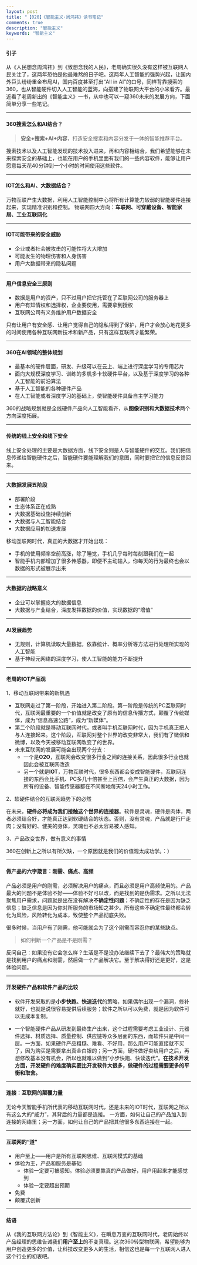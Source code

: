 ```yaml
---
layout: post
title: "【020】《智能主义·周鸿祎》读书笔记"
comments: true
description: "智能主义"
keywords: "智能主义"
---
```


#### 引子 
从《人民想念周鸿祎》到《致想念我的人民》，老周确实很久没有这样被互联网人民关注了，这两年恐怕是他最难熬的日子吧。这两年人工智能的强势兴起，让国内外巨头纷纷重金布局AI，国内百度甚至打出“All in AI”的口号，同样背靠搜索的360，也从智能硬件切入人工智能的蓝海，向搭建了物联网大平台的小米看齐。最近看了老周新出的《智能主义》一书，从中也可以一窥360未来的发展方向，下面简单分享一些笔记。

---
#### 360搜索怎么和AI结合？
>**安全+搜索+AI+内容**，打造安全搜索和内容分发于一体的智能推荐平台。

搜索技术以及人工智能发现的技术投入进来，再和内容相结合，我们希望能够在未来探索安全的基础上，也能在用户的手机里面有我们的一些内容软件，能够让用户愿意每天花40分钟到一个小时的时间使用这些软件。

---
#### IOT怎么和AI、大数据结合？
万物互联产生大数据，利用人工智能控制中心将所有计算能力较弱的智能硬件连接起来，实现精准识别和控制。
物联网四大方向：**车联网、可穿戴设备、智能家居、工业互联网化**

---
#### IOT可能带来的安全威胁
- 企业或者社会被攻击的可能性将大大增加
- 可能发生的物理伤害和人身伤害
- 用户大数据带来的隐私问题

---
#### 用户信息安全三原则
- 数据是用户的资产，只不过用户把它托管在了互联网公司的服务器上
- 用户有知情权和选择权，企业要使用，需要拿到授权
- 互联网公司有义务维护用户数据安全

只有让用户有安全感、让用户觉得自己的隐私得到了保护，用户才会放心地花更多的时间使用各种互联网新技术和新产品，只有这样互联网才能繁荣。

---
#### 360在AI领域的整体规划
- 最基本的硬件层面，研发、升级可以在云上、端上进行深度学习的专用芯片
- 面向大规模深度学习、训练的多机多卡软硬件平台，以及基于深度学习的各种人工智能的前沿算法
- 基于人工智能的各种硬件产品
- 在人工智能或者深度学习的基础上，使智能硬件具备自主学习能力

360的战略规划就是全线硬件产品向人工智能看齐，从**图像识别和大数据技术**两个方向深度拓展。

---
#### 传统的线上安全和线下安全
线上安全处理的主要是大数据方面，线下安全则是人与智能硬件的交互。我们把信息传递给智能硬件之后，智能硬件要能理解我们的意图，同时要把它的信息反馈回来。

---
#### 大数据发展五阶段
- 部署阶段
- 生态体系正在成熟
- 大数据基础设施持续创新
- 大数据与人工智能结合
- 大数据应用的加速发展

移动互联网时代，真正的大数据才开始出现：

 - 手机的使用频率空前高涨，除了睡觉，手机几乎每时每刻跟我们在一起
 - 智能手机内部增加了很多传感器，即便不主动输入，你每天的行为最终也会以数据的形式被展示出来

---
#### 大数据的战略意义
- 企业可以掌握庞大的数据信息
- 大数据与产业结合，深度发挥数据的价值，实现数据的“增值”

---
#### AI发展趋势
- 无规则，计算机读取大量数据，依靠统计、概率分析等方法进行处理所实现的人工智能
- 基于神经元网络的深度学习，使人工智能的能力不断提升

---
#### 老周的IOT产品观
1、移动互联网带来的新机遇

- 互联网走过了第一阶段，开始进入第二阶段。第一阶段是传统的PC互联网时代，互联网最重要的一个价值就是改变了原有的信息传播方式，颠覆了传统媒体，成为“信息高速公路”，成为“新媒体”。
- 第二个阶段就是移动互联网时代，或者叫手机互联网时代，因为手机真正把人与人连接起来。这个阶段，互联网对整个世界的改变非常大，我们有了微信和微博，以及今天被移动互联网改变了的世界。
- 未来互联网的发展可能会出现两个分支：
    - 一个是**O2O**，互联网会改变很多行业之间的连接关系，因此很多行业也就因此会被互联网改造
    - 另一个就是**IOT**，万物互联时代，很多东西都会变成智能硬件，互联网连接的东西会比手机、PC多几十倍甚至上百倍，会产生真正的大数据，因为所有的设备、智能传感器都在不间断地每天24小时工作。
    
2、软硬件结合的互联网趋势下的必然

在未来，**硬件必将成为我们接触这个世界的连接器**。软件是灵魂，硬件是肉体，两者必须结合好，才能真正达到软硬结合的状态。否则，没有灵魂，产品就是行尸走肉；没有好的、健美的身体，灵魂也不必太容易被人感知。

3、产品改变世界，做有意义的事情

360在创新上之所以有所欠缺，一个原因就是我们的价值观太成功学。：）

---
#### 做产品的六字箴言：刚需、痛点、高频

产品必须是用户的刚需，必须解决用户的痛点，而且必须是用户高频使用的。产品最大的问题不是体验不好——体验不好可以改，而是找到的是伪需求。之所以无法聚焦用户需求，问题就是出在没有解决**不确定性问题**；不确定性的存在是因为缺乏信息；缺乏信息是因为你对所服务的市场知之甚少。所有这些不确定性最终都会转化为风险，风险转化为成本，致使整个产品彻底失败。

很多时候，当用户有了刚需，他可能就会为了这个刚需而容忍你的某些缺点。

>如何判断一个产品是不是刚需？

反问自己：如果没有它会怎么样？生活是不是没办法继续下去了？最伟大的策略就是找到用户的痛点和刚需，然后做一个产品解决它。至于解决得好还是更好，这是体验问题。

---
#### 开发硬件产品和软件产品的比较
- 软件开发采取的是**小步快跑、快速迭代**的策略，如果偶尔出现一个漏洞，修补就好，也就是说很容易提供后续服务；软件之所以可以免费，就是因为软件可以无成本复制。
 
- 一个智能硬件产品从研发到最终生产出来，这个过程需要考虑工业设计、元器件选择、材质选择、质量控制、供应链等众多层面的东西，而软件只是中间一层。一方面，如果硬件产品粗糙、难看、不好用，那么用户可能直接就不买了，因为购买是需要拿出真金白银的；另一方面，硬件做好卖给用户之后，再想修改基本没有机会，所以也就难以做到“小步快跑、快读迭代”。**在技术开发方面，开发硬件的难度确实要比开发软件大很多，做硬件的过程需要更多的平衡和取舍。**

---
#### 连接：互联网的颠覆力量
无论今天智能手机所代表的移动互联网时代，还是未来的IOT时代，互联网之所以有这么大的“威力”，其背后的力量都是连接。
一方面，如何让自己的产品加入到连接的网络里；另一方面，如何让自己的产品把其他很多东西连接在一起。

---
#### 互联网的“道”
- 用户至上——用户是所有互联网思维、互联网模式的基础
- 体验为王，产品和服务是基础
  - 体验一定要可被感知。体验必须要靠真的产品做好，用户用起来才能感觉到
  - 体验一定要超出预期
- 免费
- 颠覆式创新

---
#### 结语
从《我的互联网方法论》到《智能主义》，在瞬息万变的互联网时代，老周始终以产品经理的思维告诫我们**用户至上**的不变真理。这次360转型物联网，希望能够为用户创造更多的价值，让科技改变更多人的生活，相信这也是每一个互联网人进入这个行业的初衷吧。
